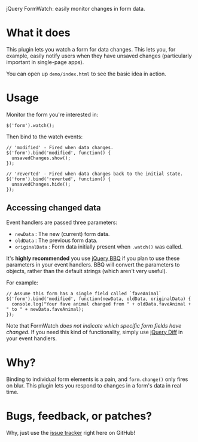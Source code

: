 jQuery FormWatch: easily monitor changes in form data.

What it does
============

This plugin lets you watch a form for data changes. This lets you, for example, easily notify users when they have unsaved changes (particularly important in single-page apps).

You can open up `demo/index.html` to see the basic idea in action.

Usage
=====

Monitor the form you're interested in:

    $('form').watch();
  
Then bind to the watch events:

    // 'modified' - Fired when data changes.
    $('form').bind('modified', function() {
      unsavedChanges.show();
    });
  
    // 'reverted' - Fired when data changes back to the initial state.
    $('form').bind('reverted', function() {
      unsavedChanges.hide();
    });

Accessing changed data
----------------------
    
Event handlers are passed three parameters:

* `newData` : The new (current) form data.
* `oldData` : The previous form data.
* `originalData` : Form data initially present when `.watch()` was called.

It's **highly recommended** you use [jQuery BBQ](https://github.com/cowboy/jquery-bbq/) if you plan to use these parameters in your event handlers. BBQ will convert the parameters to objects, rather than the default strings (which aren't very useful).

For example:
  
    // Assume this form has a single field called `faveAnimal`
    $('form').bind('modified', function(newData, oldData, originalData) {
      console.log("Your fave animal changed from " + oldData.faveAnimal + " to " + newData.faveAnimal);
    });
  
Note that FormWatch *does not indicate which specific form fields have changed.* If you need this kind of functionality, simply use [jQuery Diff](http://plugins.jquery.com/project/jquery-diff) in your event handlers.

Why?
====

Binding to individual form elements is a pain, and `form.change()` only fires on blur. This plugin lets you respond to changes in a form's data in real time.

Bugs, feedback, or patches?
===========================

Why, just use the [issue tracker](https://github.com/kylefox/jQuery-FormWatch/issues) right here on GitHub!